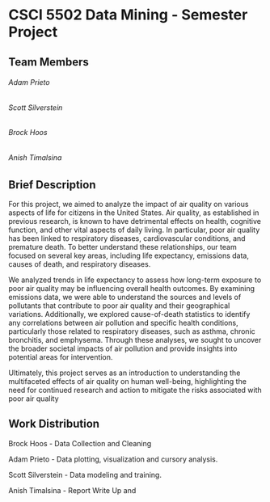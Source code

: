 # CSCI 5502 Data Mining - Semester Project

## Team Members
###### Adam Prieto
###### Scott Silverstein
###### Brock Hoos
###### Anish Timalsina

## Brief Description

For this project, we aimed to analyze the impact of air quality on various aspects of life for citizens in the United States. Air quality, as established in previous research, is known to have detrimental effects on health, cognitive function, and other vital aspects of daily living. In particular, poor air quality has been linked to respiratory diseases, cardiovascular conditions, and premature death. To better understand these relationships, our team focused on several key areas, including life expectancy, emissions data, causes of death, and respiratory diseases.

We analyzed trends in life expectancy to assess how long-term exposure to poor air quality may be influencing overall health outcomes. By examining emissions data, we were able to understand the sources and levels of pollutants that contribute to poor air quality and their geographical variations. Additionally, we explored cause-of-death statistics to identify any correlations between air pollution and specific health conditions, particularly those related to respiratory diseases, such as asthma, chronic bronchitis, and emphysema. Through these analyses, we sought to uncover the broader societal impacts of air pollution and provide insights into potential areas for intervention.

Ultimately, this project serves as an introduction to understanding the multifaceted effects of air quality on human well-being, highlighting the need for continued research and action to mitigate the risks associated with poor air quality


## Work Distribution
Brock Hoos - Data Collection and Cleaning

Adam Prieto - Data plotting, visualization and cursory analysis.

Scott Silverstein - Data modeling and training.

Anish Timalsina - Report Write Up and 
